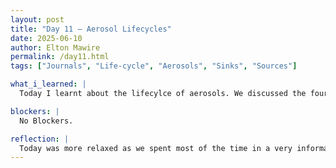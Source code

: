 ```yaml
---
layout: post
title: "Day 11 – Aerosol Lifecycles"
date: 2025-06-10
author: Elton Mawire
permalink: /day11.html
tags: ["Journals", "Life-cycle", "Aerosols", "Sinks", "Sources"]

what_i_learned: |
  Today I learnt about the lifecylce of aerosols. We discussed the four main stages that include : Sources, Transformation, Transportation, and Sinks. The sources were said to have different categories including natural and anthropogenic. Transportation also occurs vertically or horizontally and is mainly impacted by particulate size and temperature. Transformation occurs due to aging and coagulation. particles can change chemically due to age. Finally, sinks include things like rainfall that remove aerosols for the air. Lasts we worked on compiling and submitting python deliverables from yesterday, and critiquing two articles on aerosol life-cycles. 

blockers: |
  No Blockers.

reflection: |
  Today was more relaxed as we spent most of the time in a very informative session on aerosol life-cycles. It was great to dicuss these while alluding to realife examples like African temperatures, and some Tsnamis that have occured in the past. We also had an opportunity to work together as a team in completing our python deliverables. Collaborating has always proved to be the most efficient and easy to learn approach for us. A good takeaway from today is to keep looking into more literature so as to better understand the concepts of climate and to also keep working on python!
---
```

